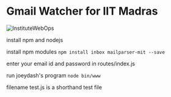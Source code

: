 # Gmail Watcher for IIT Madras
![InstituteWebOps](https://avatars2.githubusercontent.com/u/26603004?s=200&v=4)

install npm and nodejs

install npm modules
`npm install inbox mailparser-mit --save`

enter your email id and password in routes/index.js

run joeydash's program
`node bin/www`

filename test.js is a shorthand test file
